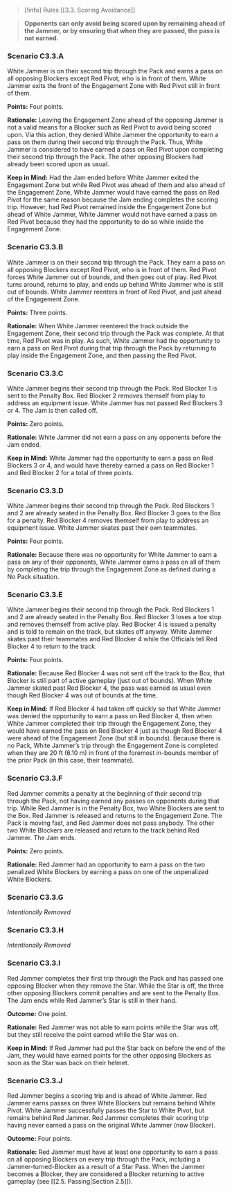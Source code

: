 > [!info] Rules
> [[3.3. Scoring Avoidance]]

> **Opponents can only avoid being scored upon by remaining ahead of the Jammer, or by ensuring that when they are passed, the pass is not earned.**

### Scenario C3.3.A

White Jammer is on their second trip through the Pack and earns a pass on all opposing Blockers except Red Pivot, who is in front of them. White Jammer exits the front of the Engagement Zone with Red Pivot still in front of them.

**Points:** Four points.

**Rationale:** Leaving the Engagement Zone ahead of the opposing Jammer is not a valid means for a Blocker such as Red Pivot to avoid being scored upon. Via this action, they denied White Jammer the opportunity to earn a pass on them during their second trip through the Pack. Thus, White Jammer is considered to have earned a pass on Red Pivot upon completing their second trip through the Pack. The other opposing Blockers had already been scored upon as usual.

**Keep in Mind:** Had the Jam ended before White Jammer exited the Engagement Zone but while Red Pivot was ahead of them and also ahead of the Engagement Zone, White Jammer would have earned the pass on Red Pivot for the same reason because the Jam ending completes the scoring trip. However, had Red Pivot remained inside the Engagement Zone but ahead of White Jammer, White Jammer would not have earned a pass on Red Pivot because they had the opportunity to do so while inside the Engagement Zone.

### Scenario C3.3.B

White Jammer is on their second trip through the Pack. They earn a pass on all opposing Blockers except Red Pivot, who is in front of them. Red Pivot forces White Jammer out of bounds, and then goes out of play. Red Pivot turns around, returns to play, and ends up behind White Jammer who is still out of bounds. White Jammer reenters in front of Red Pivot, and just ahead of the Engagement Zone.

**Points:** Three points.

**Rationale:** When White Jammer reentered the track outside the Engagement Zone, their second trip through the Pack was complete. At that time, Red Pivot was in play. As such, White Jammer had the opportunity to earn a pass on Red Pivot during that trip through the Pack by returning to play inside the Engagement Zone, and then passing the Red Pivot.

### Scenario C3.3.C

White Jammer begins their second trip through the Pack. Red Blocker 1 is sent to the Penalty Box. Red Blocker 2 removes themself from play to address an equipment issue. White Jammer has not passed Red Blockers 3 or 4. The Jam is then called off.

**Points:** Zero points.

**Rationale:** White Jammer did not earn a pass on any opponents before the Jam ended.

**Keep in Mind:** White Jammer had the opportunity to earn a pass on Red Blockers 3 or 4, and would have thereby earned a pass on Red Blocker 1 and Red Blocker 2 for a total of three points.

### Scenario C3.3.D

White Jammer begins their second trip through the Pack. Red Blockers 1 and 2 are already seated in the Penalty Box. Red Blocker 3 goes to the Box for a penalty. Red Blocker 4 removes themself from play to address an equipment issue. White Jammer skates past their own teammates.

**Points:** Four points.

**Rationale:** Because there was no opportunity for White Jammer to earn a pass on any of their opponents, White Jammer earns a pass on all of them by completing the trip through the Engagement Zone as defined during a No Pack situation.

### Scenario C3.3.E

White Jammer begins their second trip through the Pack. Red Blockers 1 and 2 are already seated in the Penalty Box. Red Blocker 3 loses a toe stop and removes themself from active play. Red Blocker 4 is issued a penalty and is told to remain on the track, but skates off anyway. White Jammer skates past their teammates and Red Blocker 4 while the Officials tell Red Blocker 4 to return to the track.

**Points:** Four points.

**Rationale:** Because Red Blocker 4 was not sent off the track to the Box, that Blocker is still part of active gameplay (just out of bounds). When White Jammer skated past Red Blocker 4, the pass was earned as usual even though Red Blocker 4 was out of bounds at the time.

**Keep in Mind:** If Red Blocker 4 had taken off quickly so that White Jammer was denied the opportunity to earn a pass on Red Blocker 4, then when White Jammer completed their trip through the Engagement Zone, they would have earned the pass on Red Blocker 4 just as though Red Blocker 4 were ahead of the Engagement Zone (but still in bounds). Because there is no Pack, White Jammer’s trip through the Engagement Zone is completed when they are 20 ft (6.10 m) in front of the foremost in-bounds member of the prior Pack (in this case, their teammate).

### Scenario C3.3.F

Red Jammer commits a penalty at the beginning of their second trip through the Pack, not having earned any passes on opponents during that trip. While Red Jammer is in the Penalty Box, two White Blockers are sent to the Box. Red Jammer is released and returns to the Engagement Zone. The Pack is moving fast, and Red Jammer does not pass anybody. The other two White Blockers are released and return to the track behind Red Jammer. The Jam ends.

**Points:** Zero points.

**Rationale:** Red Jammer had an opportunity to earn a pass on the two penalized White Blockers by earning a pass on one of the unpenalized White Blockers.

### Scenario C3.3.G

_Intentionally Removed_

### Scenario C3.3.H

_Intentionally Removed_

### Scenario C3.3.I

Red Jammer completes their first trip through the Pack and has passed one opposing Blocker when they remove the Star. While the Star is off, the three other opposing Blockers commit penalties and are sent to the Penalty Box. The Jam ends while Red Jammer’s Star is still in their hand.

**Outcome:** One point.

**Rationale:** Red Jammer was not able to earn points while the Star was off, but they still receive the point earned while the Star was on.

**Keep in Mind:** If Red Jammer had put the Star back on before the end of the Jam, they would have earned points for the other opposing Blockers as soon as the Star was back on their helmet.

### Scenario C3.3.J

Red Jammer begins a scoring trip and is ahead of White Jammer. Red Jammer earns passes on three White Blockers but remains behind White Pivot. White Jammer successfully passes the Star to White Pivot, but remains behind Red Jammer. Red Jammer completes their scoring trip having never earned a pass on the original White Jammer (now Blocker).

**Outcome:** Four points.

**Rationale:** Red Jammer must have at least one opportunity to earn a pass on all opposing Blockers on every trip through the Pack, including a Jammer-turned-Blocker as a result of a Star Pass. When the Jammer becomes a Blocker, they are considered a Blocker returning to active gameplay (see [[2.5. Passing|Section 2.5]]).